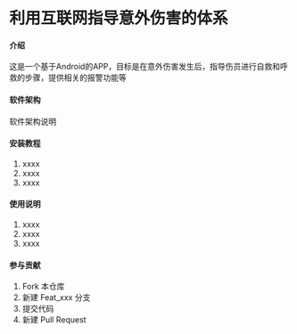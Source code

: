 # 利用互联网指导意外伤害的体系

#### 介绍
这是一个基于Android的APP，目标是在意外伤害发生后，指导伤员进行自救和呼救的步骤，提供相关的报警功能等

#### 软件架构
软件架构说明


#### 安装教程

1.  xxxx
2.  xxxx
3.  xxxx

#### 使用说明

1.  xxxx
2.  xxxx
3.  xxxx

#### 参与贡献

1.  Fork 本仓库
2.  新建 Feat_xxx 分支
3.  提交代码
4.  新建 Pull Request
